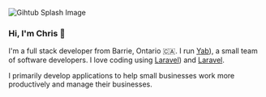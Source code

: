 ![Gihtub Splash Image](https://chrisblackwell.me/images/chris-github.png)


### Hi, I'm Chris 👋

I'm a full stack developer from Barrie, Ontario 🇨🇦. I run [Yab](https://github.com/yabhq)), a small team of software developers. I love coding using [Laravel](https://github.com/vercel/next.js/)) and [Laravel](https://github.com/laravel/laravel). 

I primarily develop applications to help small businesses work more productively and manage their businesses. 
